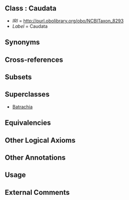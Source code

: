 
## Class : Caudata

 * *IRI* = http://purl.obolibrary.org/obo/NCBITaxon_8293
 * *Label* = Caudata

## Synonyms


## Cross-references


## Subsets


## Superclasses

 * [Batrachia](../../NCBITaxon/66/NCBITaxon_41666.md)

## Equivalencies


## Other Logical Axioms


## Other Annotations


## Usage


## External Comments

